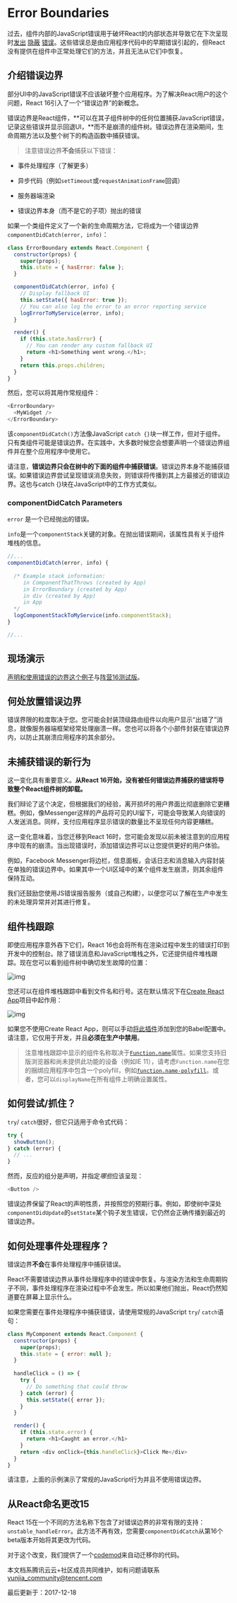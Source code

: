 # Error Boundaries

过去，组件内部的JavaScript错误用于破坏React的内部状态并导致它在下次呈现时[发出](https://github.com/facebook/react/issues/4026) [隐蔽](https://github.com/facebook/react/issues/6895) [错误](https://github.com/facebook/react/issues/8579)。这些错误总是由应用程序代码中的早期错误引起的，但React没有提供在组件中正常处理它们的方法，并且无法从它们中恢复。

## 介绍错误边界

部分UI中的JavaScript错误不应该破坏整个应用程序。为了解决React用户的这个问题，React 16引入了一个“错误边界”的新概念。

错误边界是React组件，**可以在其子组件树中的任何位置捕获JavaScript错误，记录这些错误并显示回退UI，**而不是崩溃的组件树。错误边界在渲染期间，生命周期方法以及整个树下的构造函数中捕获错误。

> 注意错误边界**不会**捕获以下错误：

- 事件处理程序（了解更多）

- 异步代码（例如`setTimeout`或`requestAnimationFrame`回调）

- 服务器端渲染

- 错误边界本身（而不是它的子项）抛出的错误

如果一个类组件定义了一个新的生命周期方法，它将成为一个错误边界`componentDidCatch(error, info)`：

```javascript
class ErrorBoundary extends React.Component {
  constructor(props) {
    super(props);
    this.state = { hasError: false };
  }

  componentDidCatch(error, info) {
    // Display fallback UI
    this.setState({ hasError: true });
    // You can also log the error to an error reporting service
    logErrorToMyService(error, info);
  }

  render() {
    if (this.state.hasError) {
      // You can render any custom fallback UI
      return <h1>Something went wrong.</h1>;
    }
    return this.props.children;
  }
}
```

然后，您可以将其用作常规组件：

```javascript
<ErrorBoundary>
  <MyWidget />
</ErrorBoundary>
```

该`componentDidCatch()`方法像JavaScript `catch {}`块一样工作，但对于组件。只有类组件可能是错误边界。在实践中，大多数时候您会想要声明一个错误边界组件并在整个应用程序中使用它。

请注意，**错误边界只会在树中的下面的组件中捕获错误**。错误边界本身不能捕获错误。如果错误边界尝试呈现错误消息失败，则错误将传播到其上方最接近的错误边界。这也与catch {}块在JavaScript中的工作方式类似。

### componentDidCatch Parameters

`error` 是一个已经抛出的错误。

`info`是一个`componentStack`关键的对象。在抛出错误期间，该属性具有关于组件堆栈的信息。

```javascript
//...
componentDidCatch(error, info) {
  
  /* Example stack information:
     in ComponentThatThrows (created by App)
     in ErrorBoundary (created by App)
     in div (created by App)
     in App
  */
  logComponentStackToMyService(info.componentStack);
}

//...
```

## 现场演示

[声明和使用错误的边界这个例子](https://codepen.io/gaearon/pen/wqvxGa?editors=0010)与[阵营16测试版](https://github.com/facebook/react/issues/10294)。

## 何处放置错误边界

错误界限的粒度取决于您。您可能会封装顶级路由组件以向用户显示“出错了”消息，就像服务器端框架经常处理崩溃一样。您也可以将各个小部件封装在错误边界内，以防止其崩溃应用程序的其余部分。

## 未捕获错误的新行为

这一变化具有重要意义。**从React 16开始，没有被任何错误边界捕获的错误将导致整个React组件树的卸载。**

我们辩论了这个决定，但根据我们的经验，离开损坏的用户界面比彻底删除它更糟糕。例如，像Messenger这样的产品将可见的UI留下，可能会导致某人向错误的人发送消息。同样，支付应用程序显示错误的数量比不呈现任何内容更糟糕。

这一变化意味着，当您迁移到React 16时，您可能会发现以前未被注意到的应用程序中现有的崩溃。当出现错误时，添加错误边界可以让您提供更好的用户体验。

例如，Facebook Messenger将边栏，信息面板，会话日志和消息输入内容封装在单独的错误边界中。如果其中一个UI区域中的某个组件发生崩溃，则其余组件保持互动。

我们还鼓励您使用JS错误报告服务（或自己构建），以便您可以了解在生产中发生的未处理异常并对其进行修复。

## 组件栈跟踪

即使应用程序意外吞下它们，React 16也会将所有在渲染过程中发生的错误打印到开发中的控制台。除了错误消息和JavaScript堆栈之外，它还提供组件堆栈跟踪。现在您可以看到组件树中确切发生故障的位置：

![img](https://ask.qcloudimg.com/http-save/devdocs/4rbtzfahiu.png)

您还可以在组件堆栈跟踪中看到文件名和行号。这在默认情况下在[Create React App](https://github.com/facebookincubator/create-react-app)项目中起作用：

![img](https://ask.qcloudimg.com/http-save/devdocs/mmh1pnf3xg.png)

如果您不使用Create React App，则可以手动[将此插件](https://www.npmjs.com/package/babel-plugin-transform-react-jsx-source)添加到您的Babel配置中。请注意，它仅用于开发，并且**必须在生产中禁用**。

> 注意堆栈跟踪中显示的组件名称取决于[`Function.name`](https://developer.mozilla.org/en-US/docs/Web/JavaScript/Reference/Global_Objects/Function/name)属性。如果您支持旧版浏览器和尚未提供此功能的设备（例如IE 11），请考虑`Function.name`在您的捆绑应用程序中包含一个polyfill，例如[`function.name-polyfill`](https://github.com/JamesMGreene/Function.name)。或者，您可以`displayName`在所有组件上明确设置属性。

## 如何尝试/抓住？

`try`/ `catch`很好，但它只适用于命令式代码：

```javascript
try {
  showButton();
} catch (error) {
  // ...
}
```

然而，反应的组分是声明，并指定*哪些*应该呈现：

```javascript
<Button />
```

错误边界保留了React的声明性质，并按照您的预期行事。例如，即使树中深处`componentDidUpdate`的`setState`某个钩子发生错误，它仍然会正确传播到最近的错误边界。

## 如何处理事件处理程序？

错误边界**不会**在事件处理程序中捕获错误。

React不需要错误边界从事件处理程序中的错误中恢复。与渲染方法和生命周期钩子不同，事件处理程序在渲染过程中不会发生。所以如果他们抛出，React仍然知道要在屏幕上显示什么。

如果您需要在事件处理程序中捕获错误，请使用常规的JavaScript `try`/ `catch`语句：

```javascript
class MyComponent extends React.Component {
  constructor(props) {
    super(props);
    this.state = { error: null };
  }
  
  handleClick = () => {
    try {
      // Do something that could throw
    } catch (error) {
      this.setState({ error });
    }
  }

  render() {
    if (this.state.error) {
      return <h1>Caught an error.</h1>
    }
    return <div onClick={this.handleClick}>Click Me</div>
  }
}
```

请注意，上面的示例演示了常规的JavaScript行为并且不使用错误边界。

## 从React命名更改15

React 15在一个不同的方法名称下包含了对错误边界的非常有限的支持：`unstable_handleError`。此方法不再有效，您需要`componentDidCatch`从第16个beta版本开始将其更改为代码。

对于这个改变，我们提供了一个[codemod](https://github.com/reactjs/react-codemod#error-boundaries)来自动迁移你的代码。

本文档系腾讯云云+社区成员共同维护，如有问题请联系 yunjia_community@tencent.com

最后更新于：2017-12-18